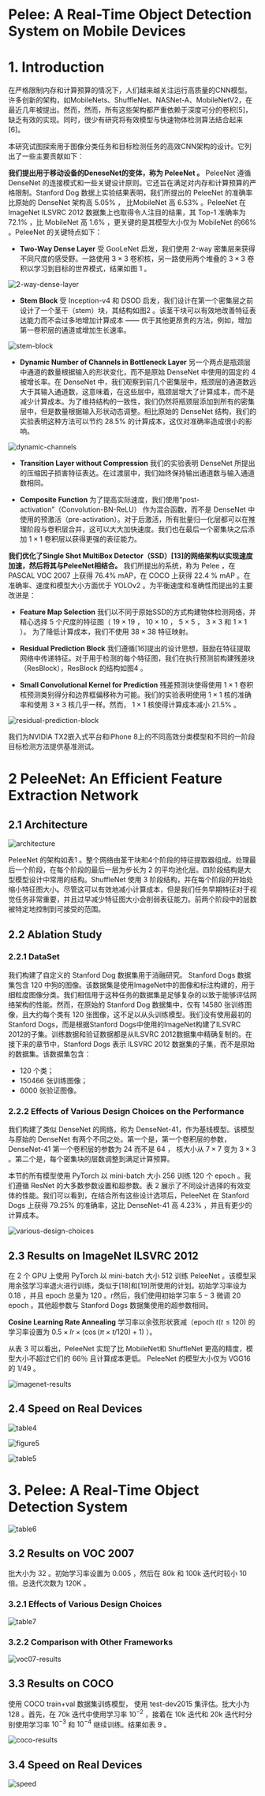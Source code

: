 Pelee: A Real-Time Object Detection System on Mobile Devices
=

# 1. Introduction
在严格限制内存和计算预算的情况下，人们越来越关注运行高质量的CNN模型。许多创新的架构，如MobileNets、ShuffleNet、NASNet-A、MobileNetV2，在最近几年被提出。然而，然而，所有这些架构都严重依赖于深度可分的卷积[5]，缺乏有效的实现。同时，很少有研究将有效模型与快速物体检测算法结合起来[6]。

本研究试图探索用于图像分类任务和目标检测任务的高效CNN架构的设计。它列出了一些主要贡献如下：

**我们提出用于移动设备的DeneseNet的变体，称为 PeleeNet 。** PeleeNet 遵循 DenseNet 的连接模式和一些关键设计原则。它还旨在满足对内存和计算预算的严格限制。Stanford Dog 数据上实验结果表明，我们所提出的 PeleeNet 的准确率比原始的 DenseNet 架构高 5.05% ， 比MobileNet 高 6.53% 。PeleeNet 在 ImageNet ILSVRC 2012 数据集上也取得令人注目的结果，其 Top-1 准确率为72.1% ，比 MobileNet 高 1.6% ，更关键的是其模型大小仅为 MobileNet 的66% 。PeleeNet 的关键特点如下：
- **Two-Way Dense Layer** 受 GooLeNet 启发，我们使用 2-way 密集层来获得不同尺度的感受野。一路使用 $3 \times 3$ 卷积核，另一路使用两个堆叠的 $3 \times 3$ 卷积以学习到目标的世界模式，结果如图 1 。

![2-way-dense-layer](./images/pelee/2-way-dense-layer.png)

- **Stem Block** 受 Inception-v4 和 DSOD 启发，我们设计在第一个密集层之前设计了一个茎干（stem）块，其结构如图2 。该茎干块可以有效地改善特征表达能力而不会过多地增加计算成本 —— 优于其他更昂贵的方法，例如，增加第一卷积层的通道或增加生长速率。

![stem-block](./images/pelee/stem-block.png)

- **Dynamic Number of Channels in Bottleneck Layer** 另一个两点是瓶颈层中通道的数量根据输入的形状变化，而不是原始 DenseNet 中使用的固定的 4 被增长率。在 DenseNet 中，我们观察到前几个密集层中，瓶颈层的通道数远大于其输入通道数，这意味着，在这些层中，瓶颈层增大了计算成本，而不是减少计算成本。为了维持结构的一致性，我们仍然将瓶颈层添加到所有的密集层中，但是数量根据输入形状动态调整。相比原始的 DenseNet 结构，我们的实验表明这种方法可以节约 28.5% 的计算成本，这仅对准确率造成很小的影响。

![dynamic-channels](./images/pelee/dynamic-channels.png)

- **Transition Layer without Compression** 我们的实验表明 DenseNet 所提出的压缩因子损害特征表达。在过渡层中，我们始终保持输出通道数与输入通道数相同。

- **Composite Function** 为了提高实际速度，我们使用“post-activation”（Convolution-BN-ReLU） 作为混合函数，而不是 DenseNet 中使用的预激活（pre-activation）。对于后激活，所有批量归一化层都可以在推理阶段与卷积层合并，这可以大大加快速度。我们也在最后一个密集块之后添加 $1\times 1$ 卷积层以获得更强的表征能力。

**我们优化了Single Shot MultiBox Detector（SSD）[13]的网络架构以实现速度加速，然后将其与PeleeNet相结合。** 我们所提出的系统，称为 Pelee ，在 PASCAL VOC 2007 上获得 76.4% mAP，在 COCO 上获得 22.4 % mAP 。在准确率、速度和模型大小方面优于 YOLOv2 。为平衡速度和准确性而提出的主要改进是：
- **Feature Map Selection** 我们以不同于原始SSD的方式构建物体检测网络，并精心选择 5 个尺度的特征图（ $19 \times 19$ ， $10 \times 10$ ， $5 \times 5$ ， $3 \times 3$ 和 $1 \times 1$ ）。 为了降低计算成本，我们不使用 $38 \times 38$ 特征映射。

- **Residual Prediction Block** 我们遵循[16]提出的设计思想，鼓励在特征提取网络中传递特征。对于用于检测的每个特征图，我们在执行预测前构建残差块（ResBlock），ResBlock 的结构如图4 。

- **Small Convolutional Kernel for Prediction** 残差预测块使得使用 $1 \times 1$ 卷积核预测类别得分和边界框偏移称为可能。我们的实验表明使用 $1 \times 1$ 核的准确率和使用 $3 \times 3$ 核几乎一样。然而， $1 \times 1$ 核使得计算成本减小 21.5% 。

![residual-prediction-block](./images/ppelee/residual-prediction-block.png)

我们为NVIDIA TX2嵌入式平台和iPhone 8上的不同高效分类模型和不同的一阶段目标检测方法提供基准测试。

# 2 PeleeNet: An Efficient Feature Extraction Network
## 2.1 Architecture

![architecture](./images/pelee/architecture.png)

PeleeNet 的架构如表1 。整个网络由茎干块和4个阶段的特征提取器组成。处理最后一个阶段，在每个阶段的最后一层为步长为 2 的平均池化层。四阶段结构是大型模型设计中常用的结构。ShuffleNet 使用 3 阶段结构，并在每个阶段的开始处缩小特征图大小。尽管这可以有效地减小计算成本，但是我们任务早期特征对于视觉任务非常重要，并且过早减少特征图大小会削弱表征能力。前两个阶段中的层数被特定地控制到可接受的范围。

## 2.2 Ablation Study
### 2.2.1 DataSet
我们构建了自定义的 Stanford Dog 数据集用于消融研究。 Stanford Dogs 数据集包含 120 中狗的图像。该数据集是使用ImageNet中的图像和标注构建的，用于细粒度图像分类。我们相信用于这种任务的数据集是足够复杂的以致于能够评估网络架构的性能。然而，在原始的 Stanford Dog 数据集中，仅有 14580 张训练图像，且大约每个类有 120 张图像，这不足以从头训练模型。我们没有使用最初的 Stanford Dogs，而是根据Stanford Dogs中使用的ImageNet构建了ILSVRC 2012的子集。训练数据和验证数据都是从ILSVRC 2012数据集中精确复制的。在接下来的章节中，Stanford Dogs 表示 ILSVRC 2012 数据集的子集，而不是原始的数据集。该数据集包含：
- 120 个类；
- 150466 张训练图像；
- 6000 张验证图像。

### 2.2.2 Effects of Various Design Choices on the Performance
我们构建了类似 DenseNet 的网络，称为 DenseNet-41，作为基线模型。该模型与原始的 DenseNet 有两个不同之处。第一个是，第一个卷积层的参数，DenseNet-41 第一个卷积层的参数为 24 而不是 64 ， 核大小从 $7 \times 7$ 变为 $3 \times 3$ 。第二个是，每个密集块的层数调整到满足计算预算。

本节的所有模型使用 PyTorch 以 mini-batch 大小 256 训练 120 个 epoch 。我们遵循 ResNet 的大多数参数设置和超参数。表 2 展示了不同设计选择的有效变体的性能。我们可以看到，在结合所有这些设计选项后，PeleeNet 在 Stanford Dogs 上获得 79.25% 的准确率，这比 DenseNet-41 高 4.23% ，并且有更少的计算成本。

![various-design-choices](./images/pelee/various-design-choices.png)

## 2.3 Results on ImageNet ILSVRC 2012
在 2 个 GPU 上使用 PyTorch 以 mini-batch 大小 512 训练 PeleeNet 。该模型采用余弦学习率退火进行训练，类似于[18]和[19]所使用的计划。初始学习率设为 0.18 ，并且 epoch 总量为 120 。r然后，我们使用初始学习率 $5-3$ 微调 20 epoch 。其他超参数与 Stanford Dogs 数据集使用的超参数相同。

**Cosine Learning Rate Annealing** 学习率以余弦形状衰减（epoch $t(t \le 120)$ 的学习率设置为 $0.5 \times lr \times (\cos(\pi \times t / 120) + 1)$ ）。

从表 3 可以看出，PeleeNet 实现了比 MobileNet和 ShuffleNet 更高的精度，模型大小不超过它们的 66％ 且计算成本更低。 PeleeNet 的模型大小仅为 VGG16 的 $1/49$ 。

![imagenet-results](./images/pelee/imagenet-results.png)

## 2.4 Speed on Real Devices

![table4](./images/pelee/table4.png)

![figure5](./images/pelee/figure5.png)

![table5](./images/pelee/table5.png)

# 3. Pelee: A Real-Time Object Detection System

![table6](./images/pelee/table6.png)

## 3.2 Results on VOC 2007
批大小为 32 。初始学习率设置为 0.005 ，然后在 80k 和 100k 迭代时较小 10 倍。总迭代次数为 120K 。

### 3.2.1 Effects of Various Design Choices
![table7](./images/pelee/table7.png)

### 3.2.2 Comparison with Other Frameworks
![voc07-results](./images/pelee/voc07-results.png)

## 3.3 Results on COCO
使用 COCO train+val 数据集训练模型， 使用 test-dev2015 集评估。批大小为 128 。首先，在 70k 迭代中使用学习率 $10^{-2}$ ，接着在 10k 迭代和 20k 迭代时分别使用学习率 $10^{-3}$ 和 $10^{-4}$ 继续训练。结果如表 9 。

![coco-results](./images/pelee/table9.png)

## 3.4 Speed on Real Devices

![speed](./images/pelee/speed.png)

